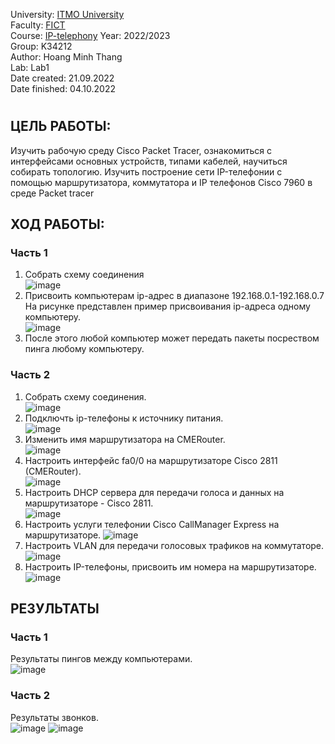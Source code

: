 University: [ITMO University](https://itmo.ru/ru/)  
Faculty: [FICT](https://fict.itmo.ru)  
Course: [IP-telephony](https://github.com/itmo-ict-faculty/ip-telephony) 
Year: 2022/2023  
Group: K34212  
Author: Hoang Minh Thang  
Lab: Lab1  
Date created: 21.09.2022  
Date finished: 04.10.2022
# 

## ЦЕЛЬ РАБОТЫ:
Изучить рабочую среду Cisco Packet Tracer, ознакомиться с интерфейсами основных устройств, типами кабелей, научиться собирать топологию. Изучить построение сети IP-телефонии с помощью маршрутизатора, коммутатора и IP телефонов Cisco 7960 в среде Packet tracer
## ХОД РАБОТЫ:
### Часть 1
1. Собрать схему соединения  
![image](https://user-images.githubusercontent.com/61542577/226249591-78b3f2cf-07fa-4f46-9b49-8eb437cd99e6.png)
2. Присвоить компьютерам ip-адрес в диапазоне 192.168.0.1-192.168.0.7
На рисунке представлен пример присвоивания ip-адреса одному компьютеру.  
![image](https://user-images.githubusercontent.com/61542577/226250041-3af74878-de84-405b-ba60-b120260586c7.png)
3. После этого любой компьютер может передать пакеты посреством пинга любому компьютеру.
### Часть 2
1. Собрать схему соединения.  
![image](https://user-images.githubusercontent.com/61542577/226250768-1e2dd42d-0632-42c8-84e7-983eb3aa9da5.png)
2. Подключть ip-телефоны к источнику питания.  
![image](https://user-images.githubusercontent.com/61542577/226250955-aea98fa6-ca01-46ea-8b61-32e114e05df5.png)
3. Изменить имя маршрутизатора на CMERouter.  
![image](https://user-images.githubusercontent.com/61542577/226251090-4fe9d5dc-2f77-49b7-bd86-e539f7bf747c.png)
4. Настроить интерфейс fa0/0 на маршрутизаторе Cisco 2811 (CMERouter).  
![image](https://user-images.githubusercontent.com/61542577/226251346-b13df702-c5e3-4fc8-b0f7-40b9cc1dba8b.png)
5. Настроить DHCP сервера для передачи голоса и данных на маршрутизаторе - Cisco 2811.  
![image](https://user-images.githubusercontent.com/61542577/226251651-a3095f7f-811d-4df7-b80e-5c6c35f08435.png)
6. Настроить услуги телефонии Cisco CallManager Express на маршрутизаторе. 
![image](https://user-images.githubusercontent.com/61542577/226253582-7142511a-c789-4b25-aa50-d899a28f4045.png)
7. Настроить VLAN для передачи голосовых трафиков на коммутаторе.  
![image](https://user-images.githubusercontent.com/61542577/226253784-1a24d2c4-b2aa-477a-9b68-3f2432d6fce3.png)
8. Настроить IP-телефоны, присвоить им номера на маршрутизаторе.  
![image](https://user-images.githubusercontent.com/61542577/226253996-6934b7a3-52b2-4309-9535-da00796b7277.png)
## РЕЗУЛЬТАТЫ
### Часть 1
Результаты пингов между компьютерами.  
![image](https://user-images.githubusercontent.com/61542577/226254274-f5bc2e7e-9e64-4776-b72d-b590bdef8f4e.png)
### Часть 2
Результаты звонков.  
![image](https://user-images.githubusercontent.com/61542577/226254434-0a9e91b2-5720-4e9e-9b86-1402a27141bc.png)
![image](https://user-images.githubusercontent.com/61542577/226254512-689e22ed-42a0-47f3-919f-141ba5ae74cc.png)





